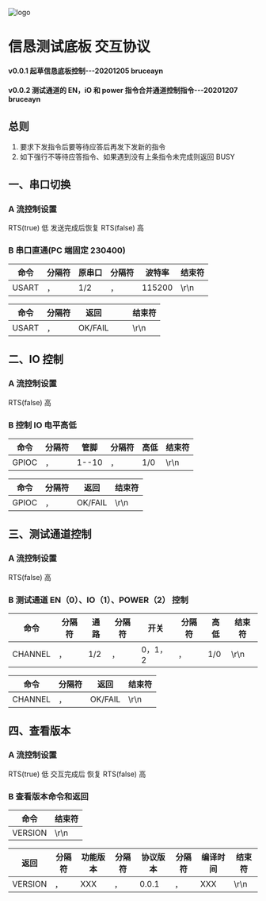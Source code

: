 ![logo](http://www.szxinken.com/cn/images/logo.png "信恳logo")

# **信恳测试底板 交互协议**

#### v0.0.1 起草信恳底板控制---20201205 bruceayn

#### v0.0.2 测试通道的 EN，iO 和 power 指令合并通道控制指令---20201207 bruceayn

## **总则**

1. 要求下发指令后要等待应答后再发下发新的指令
2. 如下强行不等待应答指令、如果遇到没有上条指令未完成则返回 BUSY

## **一、串口切换**

### A 流控制设置

RTS(true) 低 发送完成后恢复 RTS(false) 高

### B 串口直通(PC 端固定 230400)

| 命令  | 分隔符 | 原串口 | 分隔符 | 波特率 | 结束符 |
| ----- | ------ | ------ | ------ | ------ | ------ |
| USART | ，     | 1/2    | ，     | 115200 | \r\n   |

| 命令  | 分隔符 | 返回    |     |     | 结束符 |
| ----- | ------ | ------- | --- | --- | ------ |
| USART | ，     | OK/FAIL |     |     | \r\n   |

## **二、IO 控制**

### A 流控制设置

RTS(false) 高

### B 控制 IO 电平高低

| 命令  | 分隔符 | 管脚  | 分隔符 | 高低 | 结束符 |
| ----- | ------ | ----- | ------ | ---- | ------ |
| GPIOC | ，     | 1--10 | ，     | 1/0  | \r\n   |

| 命令  | 分隔符 | 返回    | 结束符 |
| ----- | ------ | ------- | ------ |
| GPIOC | ，     | OK/FAIL | \r\n   |

## 三、测试通道控制

### A 流控制设置

RTS(false) 高

### B 测试通道 EN（0）、IO（1）、POWER（2） 控制

| 命令    | 分隔符 | 通路 | 分隔符 | 开关    | 分隔符 | 高低 | 结束符 |
| ------- | ------ | ---- | ------ | ------- | ------ | ---- | ------ |
| CHANNEL | ，     | 1/2  | ，     | 0，1，2 | ，     | 1/0  | \r\n   |

| 命令    | 分隔符 | 返回    | 结束符 |
| ------- | ------ | ------- | ------ |
| CHANNEL | ，     | OK/FAIL | \r\n   |

## **四、查看版本**

### A 流控制设置

RTS(true) 低 交互完成后 恢复 RTS(false) 高

### B 查看版本命令和返回

| 命令    | 结束符 |
| ------- | ------ |
| VERSION | \r\n   |

| 返回    | 分隔符 | 功能版本 | 分隔符 | 协议版本 | 分隔符 | 编译时间 | 结束符 |
| ------- | ------ | -------- | ------ | -------- | ------ | -------- | ------ |
| VERSION | ，     | XXX      | ，     | 0.0.1    | ，     | XXX      | \r\n   |
